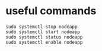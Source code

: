 # useful commands

    sudo systemctl stop nodeapp
    sudo systemctl start nodeapp
    sudo systemctl status nodeapp
    sudo systemctl enable nodeapp
